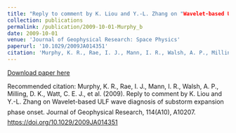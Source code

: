 ```yaml
---
title: "Reply to comment by K. Liou and Y.-L. Zhang on "Wavelet-based ULF wave diagnosis of substorm expansion phase onset""
collection: publications
permalink: /publication/2009-10-01-Murphy_b
date: 2009-10-01
venue: 'Journal of Geophysical Research: Space Physics'
paperurl: '10.1029/2009JA014351'
citation: 'Murphy, K. R., Rae, I. J., Mann, I. R., Walsh, A. P., Milling, D. K., Watt, C. E. J., et al. (2009). Reply to comment by K. Liou and Y.-L. Zhang on Wavelet-based ULF wave diagnosis of substorm expansion phase onset. Journal of Geophysical Research, 114(A10), A10207. https://doi.org/10.1029/2009JA014351'
---
```

[Download paper here](https://doi.org/10.1029/2009JA014351)

Recommended citation: Murphy, K. R., Rae, I. J., Mann, I. R., Walsh, A. P., Milling, D. K., Watt, C. E. J., et al. (2009). Reply to comment by K. Liou and Y.-L. Zhang on Wavelet-based ULF wave diagnosis of substorm expansion phase onset. Journal of Geophysical Research, 114(A10), A10207. https://doi.org/10.1029/2009JA014351